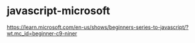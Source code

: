 # javascript-microsoft
https://learn.microsoft.com/en-us/shows/beginners-series-to-javascript/?wt.mc_id=beginner-c9-niner